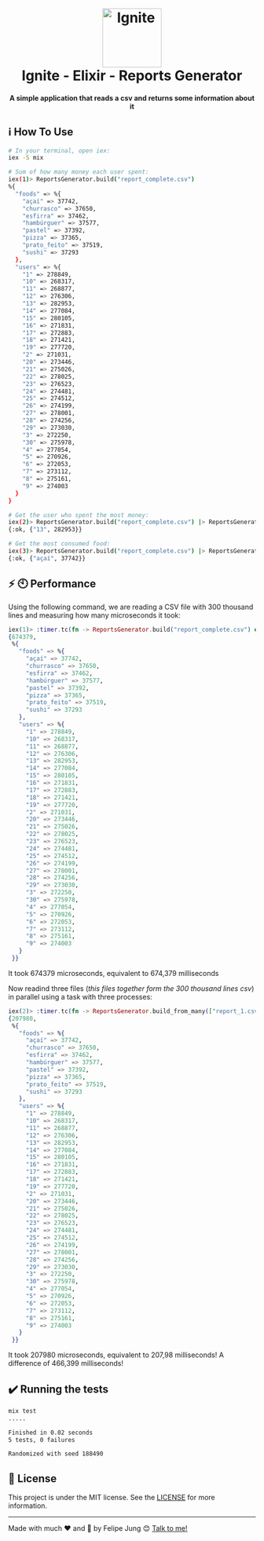 <h1 align="center">
    <img width="120" alt="Ignite" src="https://res.cloudinary.com/dqcqifjms/image/upload/v1615216700/felipejung/ignite.png" />
    <br>
    Ignite - Elixir - Reports Generator
</h1>

<h4 align="center">
  A simple application that reads a csv and returns some information about it
</h4>

## :information_source: How To Use

```bash
# In your terminal, open iex:
iex -S mix

# Sum of how many money each user spent:
iex(1)> ReportsGenerator.build("report_complete.csv")
%{
  "foods" => %{
    "açaí" => 37742,
    "churrasco" => 37650,
    "esfirra" => 37462,
    "hambúrguer" => 37577,
    "pastel" => 37392,
    "pizza" => 37365,
    "prato_feito" => 37519,
    "sushi" => 37293
  },
  "users" => %{
    "1" => 278849,
    "10" => 268317,
    "11" => 268877,
    "12" => 276306,
    "13" => 282953,
    "14" => 277084,
    "15" => 280105,
    "16" => 271831,
    "17" => 272883,
    "18" => 271421,
    "19" => 277720,
    "2" => 271031,
    "20" => 273446,
    "21" => 275026,
    "22" => 278025,
    "23" => 276523,
    "24" => 274481,
    "25" => 274512,
    "26" => 274199,
    "27" => 278001,
    "28" => 274256,
    "29" => 273030,
    "3" => 272250,
    "30" => 275978,
    "4" => 277054,
    "5" => 270926,
    "6" => 272053,
    "7" => 273112,
    "8" => 275161,
    "9" => 274003
  }
}

# Get the user who spent the most money:
iex(2)> ReportsGenerator.build("report_complete.csv") |> ReportsGenerator.fetch_higher_cost("users")
{:ok, {"13", 282953}}

# Get the most consumed food:
iex(3)> ReportsGenerator.build("report_complete.csv") |> ReportsGenerator.fetch_higher_cost("foods")
{:ok, {"açaí", 37742}}
```

## :zap: :clock10: Performance

Using the following command, we are reading a CSV file with 300 thousand lines and measuring how many microseconds it took:

```elixir
iex(1)> :timer.tc(fn -> ReportsGenerator.build("report_complete.csv") end)
{674379,
 %{
   "foods" => %{
     "açaí" => 37742,
     "churrasco" => 37650,
     "esfirra" => 37462,
     "hambúrguer" => 37577,
     "pastel" => 37392,
     "pizza" => 37365,
     "prato_feito" => 37519,
     "sushi" => 37293
   },
   "users" => %{
     "1" => 278849,
     "10" => 268317,
     "11" => 268877,
     "12" => 276306,
     "13" => 282953,
     "14" => 277084,
     "15" => 280105,
     "16" => 271831,
     "17" => 272883,
     "18" => 271421,
     "19" => 277720,
     "2" => 271031,
     "20" => 273446,
     "21" => 275026,
     "22" => 278025,
     "23" => 276523,
     "24" => 274481,
     "25" => 274512,
     "26" => 274199,
     "27" => 278001,
     "28" => 274256,
     "29" => 273030,
     "3" => 272250,
     "30" => 275978,
     "4" => 277054,
     "5" => 270926,
     "6" => 272053,
     "7" => 273112,
     "8" => 275161,
     "9" => 274003
   }
 }}
```

It took 674379 microseconds, equivalent to 674,379 milliseconds

Now readind three files (_this files together form the 300 thousand lines csv_) in parallel using a task with three processes:

```elixir
iex(2)> :timer.tc(fn -> ReportsGenerator.build_from_many(["report_1.csv", "report_2.csv", "report_3.csv"]) end)
{207980,
 %{
   "foods" => %{
     "açaí" => 37742,
     "churrasco" => 37650,
     "esfirra" => 37462,
     "hambúrguer" => 37577,
     "pastel" => 37392,
     "pizza" => 37365,
     "prato_feito" => 37519,
     "sushi" => 37293
   },
   "users" => %{
     "1" => 278849,
     "10" => 268317,
     "11" => 268877,
     "12" => 276306,
     "13" => 282953,
     "14" => 277084,
     "15" => 280105,
     "16" => 271831,
     "17" => 272883,
     "18" => 271421,
     "19" => 277720,
     "2" => 271031,
     "20" => 273446,
     "21" => 275026,
     "22" => 278025,
     "23" => 276523,
     "24" => 274481,
     "25" => 274512,
     "26" => 274199,
     "27" => 278001,
     "28" => 274256,
     "29" => 273030,
     "3" => 272250,
     "30" => 275978,
     "4" => 277054,
     "5" => 270926,
     "6" => 272053,
     "7" => 273112,
     "8" => 275161,
     "9" => 274003
   }
 }}
```

It took 207980 microseconds, equivalent to 207,98 milliseconds! A difference of 466,399 milliseconds!

## :heavy_check_mark: Running the tests

```bash
mix test
.....

Finished in 0.02 seconds
5 tests, 0 failures

Randomized with seed 188490
```

## :memo: License

This project is under the MIT license. See the [LICENSE](https://github.com/felipe-jm/elixir-ignite-reports-generator/blob/master/LICENSE) for more information.

---

Made with much :heart: and :muscle: by Felipe Jung :blush: <a href="https://www.linkedin.com/in/felipe-jung/">Talk to me!</a>

